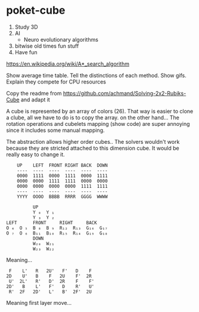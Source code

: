 # poket-cube

1. Study 3D
1. AI
    - Neuro evolutionary algorithms
1. bitwise old times fun stuff
1. Have fun 

https://en.wikipedia.org/wiki/A*_search_algorithm

Show average time table. Tell the distinctions of each method. Show gifs.
Explain they compete for CPU resources

Copy the readme from https://github.com/achmand/Solving-2x2-Rubiks-Cube and adapt it

A cube is represented by an array of colors (26). That way is easier to clone a clube, all we have to do is to copy the array.
on the other hand... The rotation operations and cubelets mapping (show code) are super annoying since it includes some manual mapping.

The abstraction allows higher order cubes.. The solvers wouldn't work because they are stricted attached to this dimension cube. It would be really easy to change it.

```
    UP    LEFT  FRONT RIGHT BACK  DOWN  
    ----  ----  ----  ----  ----  ----  
    0000  1111  0000  1111  0000  1111
    0000  0000  1111  1111  0000  0000
    0000  0000  0000  0000  1111  1111
    ----  ----  ----  ----  ----  ----  
    YYYY  OOOO  BBBB  RRRR  GGGG  WWWW

```

```
          UP        
          Y ₀  Y ₁  
          Y ₃  Y ₂  
LEFT      FRONT     RIGHT     BACK      
O ₄  O ₅  B ₈  B ₉  R₁₂  R₁₃  G₁₆  G₁₇  
O ₇  O ₆  B₁₁  B₁₀  R₁₅  R₁₄  G₁₉  G₁₈  
          DOWN      
          W₂₀  W₂₁  
          W₂₃  W₂₂  
```

Meaning...

```
 F    L'   R   2U'   F'   D    F   
2D    U'   B    F   2U    F'  2R
 U'  2L'   R'   D'  2R    F    F'
2D'   B    L'   F'   D    R'   U'
 R'  2F   2D'   L'   B'  2F'  2U
  ```

 Meaning first layer move...